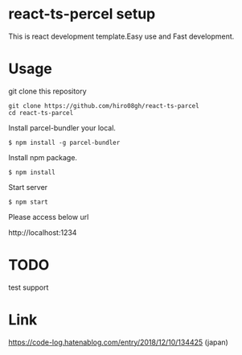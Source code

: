 # react-ts-percel setup

This is react development template.Easy use and Fast development.

# Usage
git clone this repository
```
git clone https://github.com/hiro08gh/react-ts-parcel
cd react-ts-parcel
```
Install parcel-bundler your local.
```
$ npm install -g parcel-bundler
```
Install npm package.
```
$ npm install
```
Start server
```
$ npm start
```
Please access below url

http://localhost:1234

# TODO
test support

# Link

https://code-log.hatenablog.com/entry/2018/12/10/134425 (japan)
